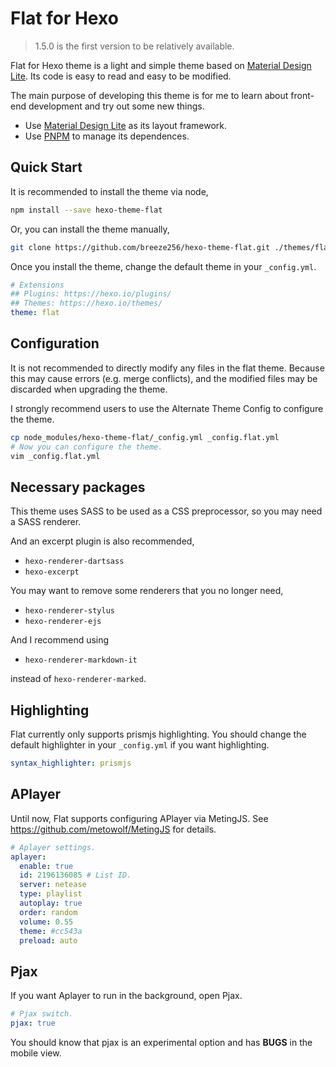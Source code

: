 # Flat for Hexo

> 1.5.0 is the first version to be relatively available.

Flat for Hexo theme is a light and simple theme based on
[Material Design Lite](https://getmdl.io/). Its code is easy to read and easy
to be modified.

The main purpose of developing this theme is for me to learn about front-end 
development and try out some new things.

* Use [Material Design Lite](https://getmdl.io/) as its layout framework.
* Use [PNPM](https://pnpm.io/) to manage its dependences.

## Quick Start

It is recommended to install the theme via node,

```bash
npm install --save hexo-theme-flat
```

Or, you can install the theme manually,

```bash
git clone https://github.com/breeze256/hexo-theme-flat.git ./themes/flat
```

Once you install the theme, change the default theme in your `_config.yml`.

``` yaml
# Extensions
## Plugins: https://hexo.io/plugins/
## Themes: https://hexo.io/themes/
theme: flat
```

## Configuration

It is not recommended to directly modify any files in the flat theme. Because this may cause errors (e.g. merge conflicts), and the modified files may be discarded when upgrading the theme.

I strongly recommend users to use the Alternate Theme Config to configure the theme.

``` bash
cp node_modules/hexo-theme-flat/_config.yml _config.flat.yml
# Now you can configure the theme.
vim _config.flat.yml
```

## Necessary packages

This theme uses SASS to be used as a CSS preprocessor, so you may need a SASS renderer. 

And an excerpt plugin is also recommended,

* `hexo-renderer-dartsass`
* `hexo-excerpt`

You may want to remove some renderers that you no longer need,

* `hexo-renderer-stylus`
* `hexo-renderer-ejs`

And I recommend using

* `hexo-renderer-markdown-it`

instead of `hexo-renderer-marked`.

## Highlighting

Flat currently only supports prismjs highlighting.
You should change the default highlighter in your `_config.yml` if you want highlighting.

``` yaml
syntax_highlighter: prismjs
```

## APlayer

Until now, Flat supports configuring APlayer via MetingJS. See https://github.com/metowolf/MetingJS for details.

``` yaml
# Aplayer settings.
aplayer:
  enable: true
  id: 2196136085 # List ID.
  server: netease
  type: playlist
  autoplay: true
  order: random
  volume: 0.55
  theme: #cc543a
  preload: auto
```

## Pjax

If you want Aplayer to run in the background, open Pjax.

``` yaml
# Pjax switch.
pjax: true
```

You should know that pjax is an experimental option and has **BUGS** in the mobile view.